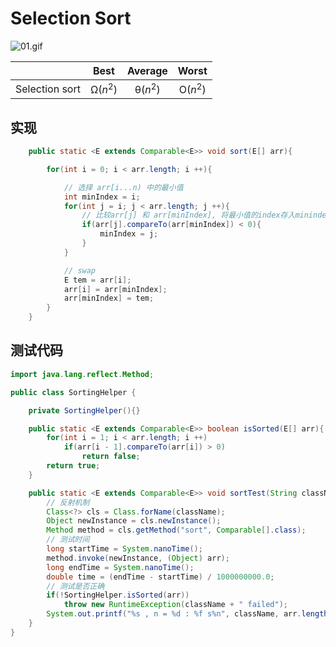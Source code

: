 # Selection Sort

![01.gif](/Users/lin/Desktop/Github/Boating01_Basic/docs/排序/image/01.gif)

|                | Best     | Average  | Worst    |
| -------------- |:--------:|:--------:|:--------:|
| Selection sort | Ω($n^2$) | θ($n^2$) | O($n^2$) |

## 实现

```java
    public static <E extends Comparable<E>> void sort(E[] arr){

        for(int i = 0; i < arr.length; i ++){

            // 选择 arr[i...n) 中的最小值
            int minIndex = i;
            for(int j = i; j < arr.length; j ++){
                // 比较arr[j] 和 arr[minIndex], 将最小值的index存入minindex
                if(arr[j].compareTo(arr[minIndex]) < 0){
                    minIndex = j;
                }
            }

            // swap
            E tem = arr[i];
            arr[i] = arr[minIndex];
            arr[minIndex] = tem;
        }
    }
```

## 测试代码

```java
import java.lang.reflect.Method;

public class SortingHelper {

    private SortingHelper(){}

    public static <E extends Comparable<E>> boolean isSorted(E[] arr){
        for(int i = 1; i < arr.length; i ++)
            if(arr[i - 1].compareTo(arr[i]) > 0)
                return false;
        return true;
    }

    public static <E extends Comparable<E>> void sortTest(String className, E[] arr) throws Exception {
        // 反射机制
        Class<?> cls = Class.forName(className);
        Object newInstance = cls.newInstance();
        Method method = cls.getMethod("sort", Comparable[].class);
        // 测试时间
        long startTime = System.nanoTime();
        method.invoke(newInstance, (Object) arr);
        long endTime = System.nanoTime();
        double time = (endTime - startTime) / 1000000000.0;
        // 测试是否正确
        if(!SortingHelper.isSorted(arr))
            throw new RuntimeException(className + " failed");
        System.out.printf("%s , n = %d : %f s%n", className, arr.length, time);
    }
}
```
